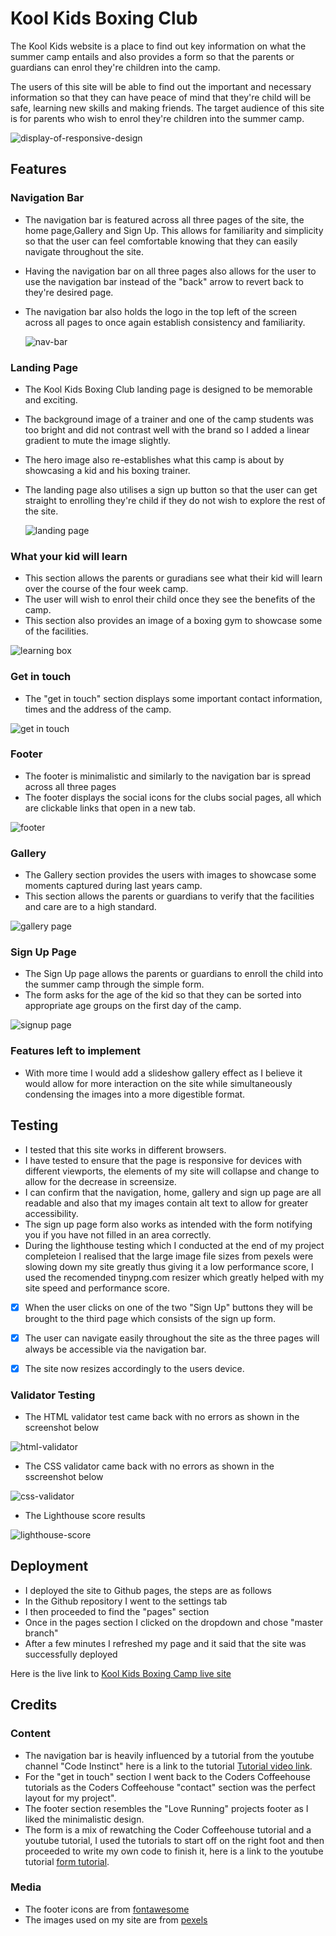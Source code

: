 # Kool Kids Boxing Club

The Kool Kids website is a place to find out key information on what the summer camp entails and also provides a form so that 
the parents or guardians can enrol they're children into the camp.

The users of this site will be able to find out the important and necessary information so that they can have peace of mind that
they're child will be safe, learning new skills and making friends. The target audience of this site is for parents who wish to 
enrol they're children into the summer camp.

![display-of-responsive-design](./assets/images/responisve-display.png)


## Features

### Navigation Bar
- The navigation bar is featured across all three pages of the site, the home page,Gallery and Sign Up. This allows for familiarity
  and simplicity so that the user can feel comfortable knowing that they can easily navigate throughout the site.
- Having the navigation bar on all three pages also allows for the user to use the navigation bar instead of the "back" arrow to 
  revert back to they're desired page.
- The navigation bar also holds the logo in the top left of the screen across all pages to once again establish consistency and 
  familiarity.

  ![nav-bar](./assets/images/nav-bar.png)


### Landing Page
- The Kool Kids Boxing Club landing page is designed to be memorable and exciting.
- The background image of a trainer and one of the camp students was too bright and did not contrast well with the brand so I added a linear gradient to mute the image slightly.
- The hero image also re-establishes what this camp is about by showcasing a kid and his boxing trainer.
- The landing page also utilises a sign up button so that the user can get straight to enrolling they're child if they do not wish to
  explore the rest of the site.

  ![landing page](./assets/images/landing-pag.png)

### What your kid will learn
- This section allows the parents or guradians see what their kid will learn over the course of the four week camp.
- The user will wish to enrol their child once they see the benefits of the camp.
- This section also provides an image of a boxing gym to showcase some of the facilities.

![learning box](./assets/images/learning-box.png)

### Get in touch
- The "get in touch" section displays some important contact information, times and the address of the camp.

![get in touch](./assets/images/get-in-touch.png)

### Footer
- The footer is minimalistic and similarly to the navigation bar is spread across all three pages 
- The footer displays the social icons for the clubs social pages, all which are clickable links that open in a new tab.

![footer](./assets/images/footer.png)

### Gallery
- The Gallery section provides the users with images to showcase some moments captured during last years camp.
- This section allows the parents or guardians to verify that the facilities and care are to a high standard.

![gallery page](./assets/images/gallery-page.png)

### Sign Up Page
- The Sign Up page allows the parents or guardians to enroll the child into the summer camp through the simple form.
- The form asks for the age of the kid so that they can be sorted into appropriate age groups on the first day of the camp.

![signup page](./assets/images/signup-page.png)

### Features left to implement
- With more time I would add a slideshow gallery effect as I believe it would allow for more interaction on the site while simultaneously
  condensing the images into a more digestible format.

## Testing
- I tested that this site works in different browsers.
- I have tested to ensure that the page is responsive for devices with different viewports, the elements of my site will collapse and change
  to allow for the decrease in screensize.
- I can confirm that the navigation, home, gallery and sign up page are all readable and also that my images contain alt text to allow for greater
  accessibility.
- The sign up page form also works as intended with the form notifying you if you have not filled in an area correctly.
- During the lighthouse testing which I conducted at the end of my project completeion I realised that the large image file sizes from pexels were slowing
  down my site greatly thus giving it a low performance score, I used the recomended tinypng.com resizer which greatly helped with my site speed and performance score.


- [x] When the user clicks on one of the two "Sign Up" buttons they will be brought to the third page which consists of the sign up form.
- [x] The user can navigate easily throughout the site as the three pages will always be accessible via the navigation bar.
- [x] The site now resizes accordingly to the users device.


### Validator Testing
- The HTML validator test came back with no errors as shown in the screenshot below

![html-validator](./assets/images/html-validator.png)

- The CSS validator came back with no errors as shown in the sscreenshot below

![css-validator](./assets/images/validator-test.png)

- The Lighthouse score results

![lighthouse-score](./assets/images/lighthouse-score.png)


## Deployment
- I deployed the site to Github pages, the steps are as follows
- In the Github repository I went to the settings tab
- I then proceeded to find the "pages" section
- Once in the pages section I clicked on the dropdown and chose "master branch"
- After a few minutes I refreshed my page and it said that the site was successfully deployed

Here is the live link to [Kool Kids Boxing Camp live site](https://conorm2710.github.io/kids-boxing-camp/)

## Credits

### Content
- The navigation bar is heavily influenced by a tutorial from the youtube channel "Code Instinct" here is a link to the tutorial [Tutorial video link](https://www.youtube.com/watch?v=Y6DwspK_wnM).
- For the "get in touch" section I went back to the Coders Coffeehouse tutorials as the Coders Coffeehouse "contact" section was the perfect layout for my project".
- The footer section resembles the "Love Running" projects footer as I liked the minimalistic design.
- The form is a mix of rewatching the Coder Coffeehouse tutorial and a youtube tutorial, I used the tutorials to start off on the right foot and then proceeded to write my own code to finish it, here is a link to the youtube tutorial [form tutorial](https://www.youtube.com/watch?v=n6sv__UBwIA).

### Media 
- The footer icons are from [fontawesome](https://fontawesome.com/)
- The images used on my site are from [pexels](https://www.pexels.com/)



